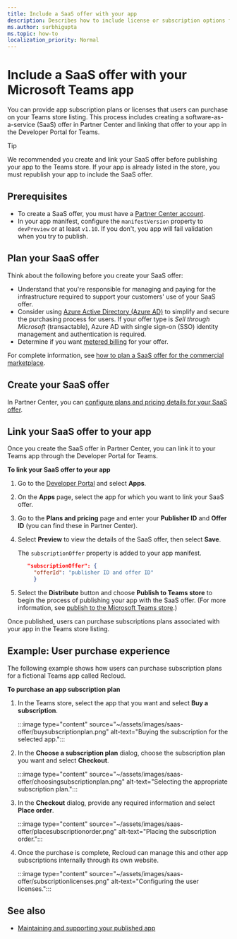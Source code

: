```yaml
---
title: Include a SaaS offer with your app
description: Describes how to include license or subscription options for using your app.
ms.author: surbhigupta
ms.topic: how-to
localization_priority: Normal 
---
```


# Include a SaaS offer with your Microsoft Teams app

You can provide app subscription plans or licenses that users can purchase on your Teams store listing. This process includes creating a software-as-a-service (SaaS) offer in Partner Center and linking that offer to your app in the Developer Portal for Teams.

> [!TIP]
> We recommended you create and link your SaaS offer before publishing your app to the Teams store. If your app is already listed in the store, you must republish your app to include the SaaS offer.

## Prerequisites

* To create a SaaS offer, you must have a [Partner Center account](create-partner-center-dev-account.md).
* In your app manifest, configure the `manifestVersion` property to `devPreview` or at least `v1.10`. If you don't, you app will fail validation when you try to publish.

## Plan your SaaS offer

Think about the following before you create your SaaS offer:

* Understand that you're responsible for managing and paying for the infrastructure required to support your customers' use of your SaaS offer.
* Consider using [Azure Active Directory (Azure AD)](/azure/marketplace/azure-ad-saas) to simplify and secure the purchasing process for users. If your offer type is *Sell through Microsoft* (transactable), Azure AD with single sign-on (SSO) identity management and authentication is required.
* Determine if you want [metered billing](/azure/marketplace/partner-center-portal/saas-metered-billing) for your offer. 

For complete information, see [how to plan a SaaS offer for the commercial marketplace](/azure/marketplace/plan-saas-offer).

## Create your SaaS offer

In Partner Center, you can [configure plans and pricing details for your SaaS offer](/azure/marketplace/create-new-saas-offer).

## Link your SaaS offer to your app

Once you create the SaaS offer in Partner Center, you can link it to your Teams app through the Developer Portal for Teams.

**To link your SaaS offer to your app**

1. Go to the [Developer Portal](https://aka.ms/dev-portal) and select **Apps**.
1. On the **Apps** page, select the app for which you want to link your SaaS offer.
1. Go to the **Plans and pricing** page and enter your **Publisher ID** and **Offer ID** (you can find these in Partner Center).
1. Select **Preview** to view the details of the SaaS offer, then select **Save**.

   The `subscriptionOffer` property is added to your app manifest.

   ```json
      "subscriptionOffer": {
        "offerId": "publisher ID and offer ID"  
        }
   ```

1. Select the **Distribute** button and choose **Publish to Teams store** to begin the process of publishing your app with the SaaS offer. (For more information, see [publish to the Microsoft Teams store](~/concepts/deploy-and-publish/appsource/publish.md).)

Once published, users can purchase subscriptions plans associated with your app in the Teams store listing.

## Example: User purchase experience

The following example shows how users can purchase subscription plans for a fictional Teams app called Recloud.

**To purchase an app subscription plan**

1. In the Teams store, select the app that you want and select **Buy a subscription**.

    :::image type="content" source="~/assets/images/saas-offer/buysubscriptionplan.png" alt-text="Buying the subscription for the selected app.":::

2. In the **Choose a subscription plan** dialog, choose the subscription plan you want and select **Checkout**.

    :::image type="content" source="~/assets/images/saas-offer/choosingsubscriptionplan.png" alt-text="Selecting the appropriate subscription plan.":::

3. In the **Checkout** dialog, provide any required information and select **Place order**.

    :::image type="content" source="~/assets/images/saas-offer/placesubscriptionorder.png" alt-text="Placing the subscription order.":::

1. Once the purchase is complete, Recloud can manage this and other app subscriptions internally through its own website.

    :::image type="content" source="~/assets/images/saas-offer/subscriptionlicenses.png" alt-text="Configuring the user licenses.":::

## See also

* [Maintaining and supporting your published app](../post-publish/overview.md)

